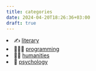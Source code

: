 ```yaml
---
title: categories
date: 2024-04-20T18:26:36+03:00
draft: true
---
```


<div>
 <li>
  <span>✍️ </span><a href="/literary">literary</a>
 </li>
 <li>
  <span>🧑🏻‍💻 </span><a href="/programming">programming</a>
 </li>
 <li>
  <span>🙇‍♂️ </span><a href="/humanities">humanities</a>
 </li>
 <li>
  <span>🧐 </span><a href="/psychology">psychology</a>
 </li>
</div>
